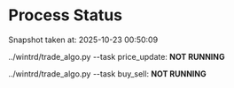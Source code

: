 # Process Status

Snapshot taken at: 2025-10-23 00:50:09

../wintrd/trade_algo.py --task price_update: **NOT RUNNING**

../wintrd/trade_algo.py --task buy_sell: **NOT RUNNING**

